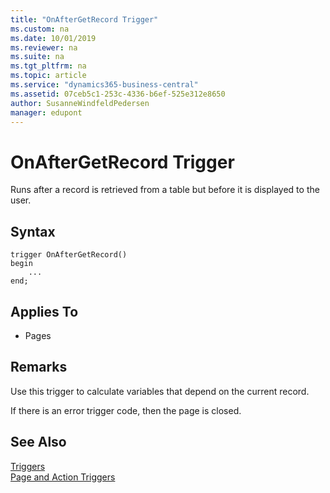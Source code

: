```yaml
---
title: "OnAfterGetRecord Trigger"
ms.custom: na
ms.date: 10/01/2019
ms.reviewer: na
ms.suite: na
ms.tgt_pltfrm: na
ms.topic: article
ms.service: "dynamics365-business-central"
ms.assetid: 07ceb5c1-253c-4336-b6ef-525e312e8650
author: SusanneWindfeldPedersen
manager: edupont
---
```



# OnAfterGetRecord Trigger
Runs after a record is retrieved from a table but before it is displayed to the user.  

## Syntax  
```  
trigger OnAfterGetRecord()
begin
    ...
end;
``` 
  
## Applies To  
- Pages  
  
## Remarks  
 Use this trigger to calculate variables that depend on the current record.  
  
 If there is an error trigger code, then the page is closed.  
  
## See Also  
 [Triggers](devenv-triggers.md)  
 [Page and Action Triggers](devenv-page-and-action-triggers.md)  